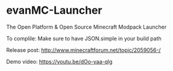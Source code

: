 evanMC-Launcher
===============

The Open Platform &amp; Open Source Minecraft Modpack Launcher

To complile:
Make sure to have JSON.simple in your build path

Release post: http://www.minecraftforum.net/topic/2059056-/

Demo video: https://youtu.be/dOo-yaa-qlg
